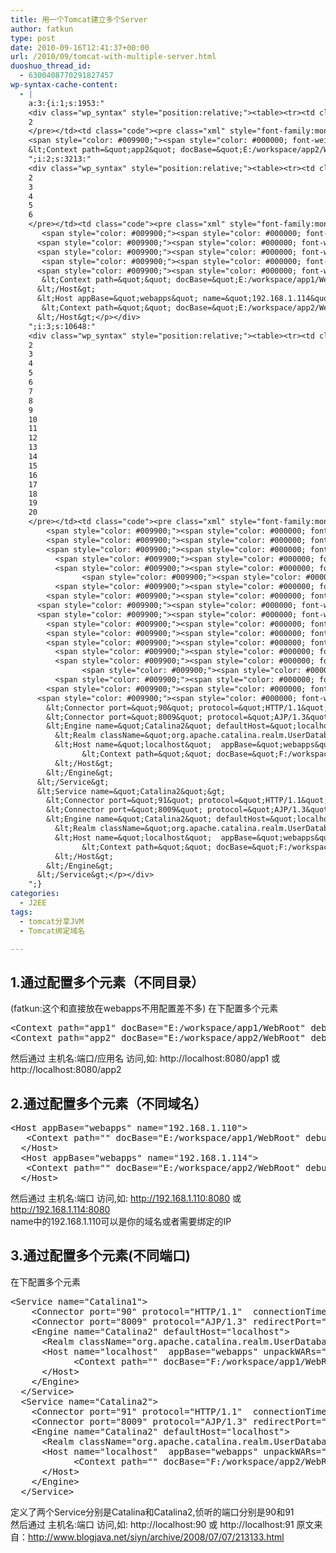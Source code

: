 ```yaml
---
title: 用一个Tomcat建立多个Server
author: fatkun
type: post
date: 2010-09-16T12:41:37+00:00
url: /2010/09/tomcat-with-multiple-server.html
duoshuo_thread_id:
  - 6300408770291827457
wp-syntax-cache-content:
  - |
    a:3:{i:1;s:1953:"
    <div class="wp_syntax" style="position:relative;"><table><tr><td class="line_numbers"><pre>1
    2
    </pre></td><td class="code"><pre class="xml" style="font-family:monospace;"><span style="color: #009900;"><span style="color: #000000; font-weight: bold;">&lt;Context</span> <span style="color: #000066;">path</span>=<span style="color: #ff0000;">&quot;app1&quot;</span> <span style="color: #000066;">docBase</span>=<span style="color: #ff0000;">&quot;E:/workspace/app1/WebRoot&quot;</span> <span style="color: #000066;">debug</span>=<span style="color: #ff0000;">&quot;0&quot;</span> <span style="color: #000066;">reloadable</span>=<span style="color: #ff0000;">&quot;true&quot;</span><span style="color: #000000; font-weight: bold;">&gt;</span><span style="color: #000000; font-weight: bold;">&lt;/Context<span style="color: #000000; font-weight: bold;">&gt;</span></span></span>
    <span style="color: #009900;"><span style="color: #000000; font-weight: bold;">&lt;Context</span> <span style="color: #000066;">path</span>=<span style="color: #ff0000;">&quot;app2&quot;</span> <span style="color: #000066;">docBase</span>=<span style="color: #ff0000;">&quot;E:/workspace/app2/WebRoot&quot;</span> <span style="color: #000066;">debug</span>=<span style="color: #ff0000;">&quot;0&quot;</span> <span style="color: #000066;">reloadable</span>=<span style="color: #ff0000;">&quot;true&quot;</span><span style="color: #000000; font-weight: bold;">&gt;</span><span style="color: #000000; font-weight: bold;">&lt;/Context<span style="color: #000000; font-weight: bold;">&gt;</span></span></span></pre></td></tr></table><p class="theCode" style="display:none;">&lt;Context path=&quot;app1&quot; docBase=&quot;E:/workspace/app1/WebRoot&quot; debug=&quot;0&quot; reloadable=&quot;true&quot;&gt;&lt;/Context&gt;
    &lt;Context path=&quot;app2&quot; docBase=&quot;E:/workspace/app2/WebRoot&quot; debug=&quot;0&quot; reloadable=&quot;true&quot;&gt;&lt;/Context&gt;</p></div>
    ";i:2;s:3213:"
    <div class="wp_syntax" style="position:relative;"><table><tr><td class="line_numbers"><pre>1
    2
    3
    4
    5
    6
    </pre></td><td class="code"><pre class="xml" style="font-family:monospace;">  <span style="color: #009900;"><span style="color: #000000; font-weight: bold;">&lt;Host</span> <span style="color: #000066;">appBase</span>=<span style="color: #ff0000;">&quot;webapps&quot;</span> <span style="color: #000066;">name</span>=<span style="color: #ff0000;">&quot;192.168.1.110&quot;</span><span style="color: #000000; font-weight: bold;">&gt;</span></span>
       <span style="color: #009900;"><span style="color: #000000; font-weight: bold;">&lt;Context</span> <span style="color: #000066;">path</span>=<span style="color: #ff0000;">&quot;&quot;</span> <span style="color: #000066;">docBase</span>=<span style="color: #ff0000;">&quot;E:/workspace/app1/WebRoot&quot;</span> <span style="color: #000066;">debug</span>=<span style="color: #ff0000;">&quot;0&quot;</span> <span style="color: #000066;">reloadable</span>=<span style="color: #ff0000;">&quot;true&quot;</span><span style="color: #000000; font-weight: bold;">&gt;</span><span style="color: #000000; font-weight: bold;">&lt;/Context<span style="color: #000000; font-weight: bold;">&gt;</span></span></span>
      <span style="color: #009900;"><span style="color: #000000; font-weight: bold;">&lt;/Host<span style="color: #000000; font-weight: bold;">&gt;</span></span></span>
      <span style="color: #009900;"><span style="color: #000000; font-weight: bold;">&lt;Host</span> <span style="color: #000066;">appBase</span>=<span style="color: #ff0000;">&quot;webapps&quot;</span> <span style="color: #000066;">name</span>=<span style="color: #ff0000;">&quot;192.168.1.114&quot;</span><span style="color: #000000; font-weight: bold;">&gt;</span></span>
       <span style="color: #009900;"><span style="color: #000000; font-weight: bold;">&lt;Context</span> <span style="color: #000066;">path</span>=<span style="color: #ff0000;">&quot;&quot;</span> <span style="color: #000066;">docBase</span>=<span style="color: #ff0000;">&quot;E:/workspace/app2/WebRoot&quot;</span> <span style="color: #000066;">debug</span>=<span style="color: #ff0000;">&quot;0&quot;</span> <span style="color: #000066;">reloadable</span>=<span style="color: #ff0000;">&quot;true&quot;</span><span style="color: #000000; font-weight: bold;">&gt;</span><span style="color: #000000; font-weight: bold;">&lt;/Context<span style="color: #000000; font-weight: bold;">&gt;</span></span></span>
      <span style="color: #009900;"><span style="color: #000000; font-weight: bold;">&lt;/Host<span style="color: #000000; font-weight: bold;">&gt;</span></span></span></pre></td></tr></table><p class="theCode" style="display:none;">  &lt;Host appBase=&quot;webapps&quot; name=&quot;192.168.1.110&quot;&gt;
       &lt;Context path=&quot;&quot; docBase=&quot;E:/workspace/app1/WebRoot&quot; debug=&quot;0&quot; reloadable=&quot;true&quot;&gt;&lt;/Context&gt;
      &lt;/Host&gt;
      &lt;Host appBase=&quot;webapps&quot; name=&quot;192.168.1.114&quot;&gt;
       &lt;Context path=&quot;&quot; docBase=&quot;E:/workspace/app2/WebRoot&quot; debug=&quot;0&quot; reloadable=&quot;true&quot;&gt;&lt;/Context&gt;
      &lt;/Host&gt;</p></div>
    ";i:3;s:10648:"
    <div class="wp_syntax" style="position:relative;"><table><tr><td class="line_numbers"><pre>1
    2
    3
    4
    5
    6
    7
    8
    9
    10
    11
    12
    13
    14
    15
    16
    17
    18
    19
    20
    </pre></td><td class="code"><pre class="xml" style="font-family:monospace;">  <span style="color: #009900;"><span style="color: #000000; font-weight: bold;">&lt;Service</span> <span style="color: #000066;">name</span>=<span style="color: #ff0000;">&quot;Catalina1&quot;</span><span style="color: #000000; font-weight: bold;">&gt;</span></span>
        <span style="color: #009900;"><span style="color: #000000; font-weight: bold;">&lt;Connector</span> <span style="color: #000066;">port</span>=<span style="color: #ff0000;">&quot;90&quot;</span> <span style="color: #000066;">protocol</span>=<span style="color: #ff0000;">&quot;HTTP/1.1&quot;</span>  <span style="color: #000066;">connectionTimeout</span>=<span style="color: #ff0000;">&quot;20000&quot;</span>  <span style="color: #000066;">redirectPort</span>=<span style="color: #ff0000;">&quot;8443&quot;</span> <span style="color: #000066;">URIEncoding</span>=<span style="color: #ff0000;">&quot;gbk&quot;</span> <span style="color: #000000; font-weight: bold;">/&gt;</span></span>
        <span style="color: #009900;"><span style="color: #000000; font-weight: bold;">&lt;Connector</span> <span style="color: #000066;">port</span>=<span style="color: #ff0000;">&quot;8009&quot;</span> <span style="color: #000066;">protocol</span>=<span style="color: #ff0000;">&quot;AJP/1.3&quot;</span> <span style="color: #000066;">redirectPort</span>=<span style="color: #ff0000;">&quot;8443&quot;</span> <span style="color: #000000; font-weight: bold;">/&gt;</span></span>
        <span style="color: #009900;"><span style="color: #000000; font-weight: bold;">&lt;Engine</span> <span style="color: #000066;">name</span>=<span style="color: #ff0000;">&quot;Catalina2&quot;</span> <span style="color: #000066;">defaultHost</span>=<span style="color: #ff0000;">&quot;localhost&quot;</span><span style="color: #000000; font-weight: bold;">&gt;</span></span>
          <span style="color: #009900;"><span style="color: #000000; font-weight: bold;">&lt;Realm</span> <span style="color: #000066;">className</span>=<span style="color: #ff0000;">&quot;org.apache.catalina.realm.UserDatabaseRealm&quot;</span>  <span style="color: #000066;">resourceName</span>=<span style="color: #ff0000;">&quot;UserDatabase&quot;</span><span style="color: #000000; font-weight: bold;">/&gt;</span></span>
          <span style="color: #009900;"><span style="color: #000000; font-weight: bold;">&lt;Host</span> <span style="color: #000066;">name</span>=<span style="color: #ff0000;">&quot;localhost&quot;</span>  <span style="color: #000066;">appBase</span>=<span style="color: #ff0000;">&quot;webapps&quot;</span> <span style="color: #000066;">unpackWARs</span>=<span style="color: #ff0000;">&quot;true&quot;</span> <span style="color: #000066;">autoDeploy</span>=<span style="color: #ff0000;">&quot;true&quot;</span>  <span style="color: #000066;">xmlValidation</span>=<span style="color: #ff0000;">&quot;false&quot;</span> <span style="color: #000066;">xmlNamespaceAware</span>=<span style="color: #ff0000;">&quot;false&quot;</span><span style="color: #000000; font-weight: bold;">&gt;</span></span>
    			<span style="color: #009900;"><span style="color: #000000; font-weight: bold;">&lt;Context</span> <span style="color: #000066;">path</span>=<span style="color: #ff0000;">&quot;&quot;</span> <span style="color: #000066;">docBase</span>=<span style="color: #ff0000;">&quot;F:/workspace/app1/WebRoot&quot;</span> <span style="color: #000066;">debug</span>=<span style="color: #ff0000;">&quot;0&quot;</span> <span style="color: #000066;">reloadable</span>=<span style="color: #ff0000;">&quot;true&quot;</span><span style="color: #000000; font-weight: bold;">&gt;</span><span style="color: #000000; font-weight: bold;">&lt;/Context<span style="color: #000000; font-weight: bold;">&gt;</span></span></span>
          <span style="color: #009900;"><span style="color: #000000; font-weight: bold;">&lt;/Host<span style="color: #000000; font-weight: bold;">&gt;</span></span></span>
        <span style="color: #009900;"><span style="color: #000000; font-weight: bold;">&lt;/Engine<span style="color: #000000; font-weight: bold;">&gt;</span></span></span>
      <span style="color: #009900;"><span style="color: #000000; font-weight: bold;">&lt;/Service<span style="color: #000000; font-weight: bold;">&gt;</span></span></span>
      <span style="color: #009900;"><span style="color: #000000; font-weight: bold;">&lt;Service</span> <span style="color: #000066;">name</span>=<span style="color: #ff0000;">&quot;Catalina2&quot;</span><span style="color: #000000; font-weight: bold;">&gt;</span></span>
        <span style="color: #009900;"><span style="color: #000000; font-weight: bold;">&lt;Connector</span> <span style="color: #000066;">port</span>=<span style="color: #ff0000;">&quot;91&quot;</span> <span style="color: #000066;">protocol</span>=<span style="color: #ff0000;">&quot;HTTP/1.1&quot;</span>  <span style="color: #000066;">connectionTimeout</span>=<span style="color: #ff0000;">&quot;20000&quot;</span>  <span style="color: #000066;">redirectPort</span>=<span style="color: #ff0000;">&quot;8443&quot;</span> <span style="color: #000066;">URIEncoding</span>=<span style="color: #ff0000;">&quot;gbk&quot;</span> <span style="color: #000000; font-weight: bold;">/&gt;</span></span>
        <span style="color: #009900;"><span style="color: #000000; font-weight: bold;">&lt;Connector</span> <span style="color: #000066;">port</span>=<span style="color: #ff0000;">&quot;8009&quot;</span> <span style="color: #000066;">protocol</span>=<span style="color: #ff0000;">&quot;AJP/1.3&quot;</span> <span style="color: #000066;">redirectPort</span>=<span style="color: #ff0000;">&quot;8443&quot;</span> <span style="color: #000000; font-weight: bold;">/&gt;</span></span>
        <span style="color: #009900;"><span style="color: #000000; font-weight: bold;">&lt;Engine</span> <span style="color: #000066;">name</span>=<span style="color: #ff0000;">&quot;Catalina2&quot;</span> <span style="color: #000066;">defaultHost</span>=<span style="color: #ff0000;">&quot;localhost&quot;</span><span style="color: #000000; font-weight: bold;">&gt;</span></span>
          <span style="color: #009900;"><span style="color: #000000; font-weight: bold;">&lt;Realm</span> <span style="color: #000066;">className</span>=<span style="color: #ff0000;">&quot;org.apache.catalina.realm.UserDatabaseRealm&quot;</span>  <span style="color: #000066;">resourceName</span>=<span style="color: #ff0000;">&quot;UserDatabase&quot;</span><span style="color: #000000; font-weight: bold;">/&gt;</span></span>
          <span style="color: #009900;"><span style="color: #000000; font-weight: bold;">&lt;Host</span> <span style="color: #000066;">name</span>=<span style="color: #ff0000;">&quot;localhost&quot;</span>  <span style="color: #000066;">appBase</span>=<span style="color: #ff0000;">&quot;webapps&quot;</span> <span style="color: #000066;">unpackWARs</span>=<span style="color: #ff0000;">&quot;true&quot;</span> <span style="color: #000066;">autoDeploy</span>=<span style="color: #ff0000;">&quot;true&quot;</span>  <span style="color: #000066;">xmlValidation</span>=<span style="color: #ff0000;">&quot;false&quot;</span> <span style="color: #000066;">xmlNamespaceAware</span>=<span style="color: #ff0000;">&quot;false&quot;</span><span style="color: #000000; font-weight: bold;">&gt;</span></span>
    			<span style="color: #009900;"><span style="color: #000000; font-weight: bold;">&lt;Context</span> <span style="color: #000066;">path</span>=<span style="color: #ff0000;">&quot;&quot;</span> <span style="color: #000066;">docBase</span>=<span style="color: #ff0000;">&quot;F:/workspace/app2/WebRoot&quot;</span> <span style="color: #000066;">debug</span>=<span style="color: #ff0000;">&quot;0&quot;</span> <span style="color: #000066;">reloadable</span>=<span style="color: #ff0000;">&quot;true&quot;</span><span style="color: #000000; font-weight: bold;">&gt;</span><span style="color: #000000; font-weight: bold;">&lt;/Context<span style="color: #000000; font-weight: bold;">&gt;</span></span></span>
          <span style="color: #009900;"><span style="color: #000000; font-weight: bold;">&lt;/Host<span style="color: #000000; font-weight: bold;">&gt;</span></span></span>
        <span style="color: #009900;"><span style="color: #000000; font-weight: bold;">&lt;/Engine<span style="color: #000000; font-weight: bold;">&gt;</span></span></span>
      <span style="color: #009900;"><span style="color: #000000; font-weight: bold;">&lt;/Service<span style="color: #000000; font-weight: bold;">&gt;</span></span></span></pre></td></tr></table><p class="theCode" style="display:none;">  &lt;Service name=&quot;Catalina1&quot;&gt;
        &lt;Connector port=&quot;90&quot; protocol=&quot;HTTP/1.1&quot;  connectionTimeout=&quot;20000&quot;  redirectPort=&quot;8443&quot; URIEncoding=&quot;gbk&quot; /&gt;
        &lt;Connector port=&quot;8009&quot; protocol=&quot;AJP/1.3&quot; redirectPort=&quot;8443&quot; /&gt;
        &lt;Engine name=&quot;Catalina2&quot; defaultHost=&quot;localhost&quot;&gt;
          &lt;Realm className=&quot;org.apache.catalina.realm.UserDatabaseRealm&quot;  resourceName=&quot;UserDatabase&quot;/&gt;
          &lt;Host name=&quot;localhost&quot;  appBase=&quot;webapps&quot; unpackWARs=&quot;true&quot; autoDeploy=&quot;true&quot;  xmlValidation=&quot;false&quot; xmlNamespaceAware=&quot;false&quot;&gt;
    			&lt;Context path=&quot;&quot; docBase=&quot;F:/workspace/app1/WebRoot&quot; debug=&quot;0&quot; reloadable=&quot;true&quot;&gt;&lt;/Context&gt;
          &lt;/Host&gt;
        &lt;/Engine&gt;
      &lt;/Service&gt;
      &lt;Service name=&quot;Catalina2&quot;&gt;
        &lt;Connector port=&quot;91&quot; protocol=&quot;HTTP/1.1&quot;  connectionTimeout=&quot;20000&quot;  redirectPort=&quot;8443&quot; URIEncoding=&quot;gbk&quot; /&gt;
        &lt;Connector port=&quot;8009&quot; protocol=&quot;AJP/1.3&quot; redirectPort=&quot;8443&quot; /&gt;
        &lt;Engine name=&quot;Catalina2&quot; defaultHost=&quot;localhost&quot;&gt;
          &lt;Realm className=&quot;org.apache.catalina.realm.UserDatabaseRealm&quot;  resourceName=&quot;UserDatabase&quot;/&gt;
          &lt;Host name=&quot;localhost&quot;  appBase=&quot;webapps&quot; unpackWARs=&quot;true&quot; autoDeploy=&quot;true&quot;  xmlValidation=&quot;false&quot; xmlNamespaceAware=&quot;false&quot;&gt;
    			&lt;Context path=&quot;&quot; docBase=&quot;F:/workspace/app2/WebRoot&quot; debug=&quot;0&quot; reloadable=&quot;true&quot;&gt;&lt;/Context&gt;
          &lt;/Host&gt;
        &lt;/Engine&gt;
      &lt;/Service&gt;</p></div>
    ";}
categories:
  - J2EE
tags:
  - tomcat分享JVM
  - Tomcat绑定域名

---
```

## 1.通过配置多个<Context>元素（不同目录）

(fatkun:这个和直接放在webapps不用配置差不多)
在<Host>下配置多个<Context>元素
<pre escaped="true" lang="xml" line="1">&lt;Context path="app1" docBase="E:/workspace/app1/WebRoot" debug="0" reloadable="true"&gt;&lt;/Context&gt;
&lt;Context path="app2" docBase="E:/workspace/app2/WebRoot" debug="0" reloadable="true"&gt;&lt;/Context&gt;</pre>
然后通过 主机名:端口/应用名 访问,如: http://localhost:8080/app1 或 http://localhost:8080/app2
## 2.通过配置多个<Host>元素（不同域名）

<pre escaped="true" lang="xml" line="1">&lt;Host appBase="webapps" name="192.168.1.110"&gt;
   &lt;Context path="" docBase="E:/workspace/app1/WebRoot" debug="0" reloadable="true"&gt;&lt;/Context&gt;
  &lt;/Host&gt;
  &lt;Host appBase="webapps" name="192.168.1.114"&gt;
   &lt;Context path="" docBase="E:/workspace/app2/WebRoot" debug="0" reloadable="true"&gt;&lt;/Context&gt;
  &lt;/Host&gt;</pre>
然后通过 主机名:端口 访问,如: http://192.168.1.110:8080 或 http://192.168.1.114:8080  
name中的192.168.1.110可以是你的域名或者需要绑定的IP
## 3.通过配置多个<Service>元素(不同端口)

在<Server>下配置多个<Service>元素
<pre escaped="true" lang="xml" line="1">&lt;Service name="Catalina1"&gt;
    &lt;Connector port="90" protocol="HTTP/1.1"  connectionTimeout="20000"  redirectPort="8443" URIEncoding="gbk" /&gt;
    &lt;Connector port="8009" protocol="AJP/1.3" redirectPort="8443" /&gt;
    &lt;Engine name="Catalina2" defaultHost="localhost"&gt;
      &lt;Realm className="org.apache.catalina.realm.UserDatabaseRealm"  resourceName="UserDatabase"/&gt;
      &lt;Host name="localhost"  appBase="webapps" unpackWARs="true" autoDeploy="true"  xmlValidation="false" xmlNamespaceAware="false"&gt;
			&lt;Context path="" docBase="F:/workspace/app1/WebRoot" debug="0" reloadable="true"&gt;&lt;/Context&gt;
      &lt;/Host&gt;
    &lt;/Engine&gt;
  &lt;/Service&gt;
  &lt;Service name="Catalina2"&gt;
    &lt;Connector port="91" protocol="HTTP/1.1"  connectionTimeout="20000"  redirectPort="8443" URIEncoding="gbk" /&gt;
    &lt;Connector port="8009" protocol="AJP/1.3" redirectPort="8443" /&gt;
    &lt;Engine name="Catalina2" defaultHost="localhost"&gt;
      &lt;Realm className="org.apache.catalina.realm.UserDatabaseRealm"  resourceName="UserDatabase"/&gt;
      &lt;Host name="localhost"  appBase="webapps" unpackWARs="true" autoDeploy="true"  xmlValidation="false" xmlNamespaceAware="false"&gt;
			&lt;Context path="" docBase="F:/workspace/app2/WebRoot" debug="0" reloadable="true"&gt;&lt;/Context&gt;
      &lt;/Host&gt;
    &lt;/Engine&gt;
  &lt;/Service&gt;</pre>
定义了两个Service分别是Catalina和Catalina2,侦听的端口分别是90和91  
然后通过 主机名:端口 访问,如: http://localhost:90 或 http://localhost:91
原文来自：<http://www.blogjava.net/siyn/archive/2008/07/07/213133.html>
